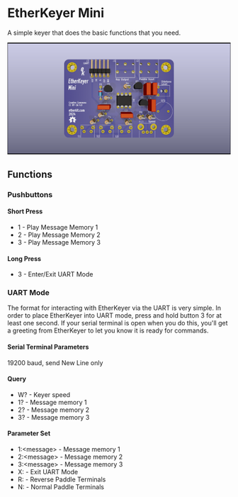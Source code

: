 # EtherKeyer Mini

A simple keyer that does the basic functions that you need.

![](PCB/EtherKeyerMini.png)

## Functions

### Pushbuttons
#### Short Press
- 1 - Play Message Memory 1
- 2 - Play Message Memory 2
- 3 - Play Message Memory 3

#### Long Press
- 3 - Enter/Exit UART Mode


### UART Mode
The format for interacting with EtherKeyer via the UART is very simple. In order to place EtherKeyer
into UART mode, press and hold button 3 for at least one second. If your serial terminal
is open when you do this, you'll get a greeting from EtherKeyer to let you know it is ready for commands.

#### Serial Terminal Parameters
19200 baud, send New Line only

#### Query
- W? - Keyer speed
- 1? - Message memory 1
- 2? - Message memory 2
- 3? - Message memory 3

#### Parameter Set
- 1:\<message> - Message memory 1
- 2:\<message> - Message memory 2
- 3:\<message> - Message memory 3
- X: - Exit UART Mode
- R: - Reverse Paddle Terminals
- N: - Normal Paddle Terminals